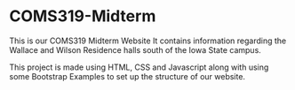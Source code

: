 # COMS319-Midterm

This is our COMS319 Midterm Website
It contains information regarding the Wallace and Wilson Residence halls
south of the Iowa State campus.

This project is made using HTML, CSS and Javascript along with
using some Bootstrap Examples to set up the structure of our website.
